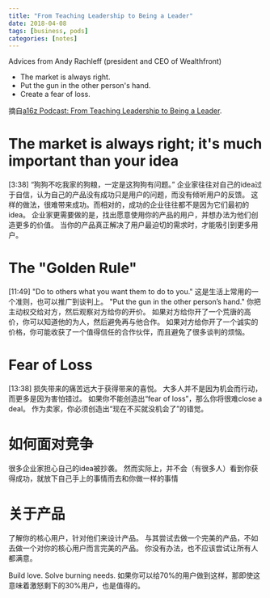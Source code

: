 ```yaml
---
title: "From Teaching Leadership to Being a Leader"
date: 2018-04-08
tags: [business, pods]
categories: [notes]
---
```


Advices from Andy Rachleff (president and CEO of Wealthfront)

- The market is always right.
- Put the gun in the other person's hand.
- Create a fear of loss.

摘自[a16z Podcast: From Teaching Leadership to Being a Leader](https://soundcloud.com/a16z/rachleff-coates-breakline-vets).

<!--more-->

# The market is always right; it's much important than your idea

[3:38]
“狗狗不吃我家的狗粮，一定是这狗狗有问题。”
企业家往往对自己的idea过于自信，认为自己的产品没有成功只是用户的问题，而没有倾听用户的反馈。
这样的做法，很难带来成功。而相对的，成功的企业往往都不是因为它们最初的idea。
企业家更需要做的是，找出愿意使用你的产品的用户，并想办法为他们创造更多的价值。
当你的产品真正解决了用户最迫切的需求时，才能吸引到更多用户。

# The "Golden Rule"

[11:49]
"Do to others what you want them to do to you."
这是生活上常用的一个准则，也可以推广到谈判上。
"Put the gun in the other person’s hand."
你把主动权交给对方，然后观察对方给你的开价。
如果对方给你开了一个荒唐的高价，你可以知道他的为人，然后避免再与他合作。
如果对方给你开了一个诚实的价格，你可能收获了一个值得信任的合作伙伴，而且避免了很多谈判的烦恼。

# Fear of Loss

[13:38]
损失带来的痛苦远大于获得带来的喜悦。
大多人并不是因为机会而行动，而更多是因为害怕错过。
如果你不能创造出“fear of loss”，那么你将很难close a deal。
作为卖家，你必须创造出“现在不买就没机会了”的错觉。

# 如何面对竞争

很多企业家担心自己的idea被抄袭。
然而实际上，并不会（有很多人）看到你获得成功，就放下自己手上的事情而去和你做一样的事情

# 关于产品

了解你的核心用户，针对他们来设计产品。
与其尝试去做一个完美的产品，不如去做一个对你的核心用户而言完美的产品。
你没有办法，也不应该尝试让所有人都满意。

Build love. Solve burning needs.
如果你可以给70%的用户做到这样，那即使这意味着激怒剩下的30%用户，也是值得的。
